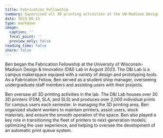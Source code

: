 ```yaml
---
title: Fabrication Fellowship
summary: Supervised all 3D printing activities at the UW-Madison Design and Innovation Lab
date: 2023-08-15
type: markdown
image:
  caption: ''
  focal_point: ''
  preview_only: false
reading_time: false
share: false
---
```


Ben began the Fabrication Fellowship at the University of Wisconsin-Madison Design & Innovation (D&I) Lab in August 2023.  The D&I Lab is a campus makerspace equiped with a variety of design and prototyping tools.  As a Fabrication Fellow, Ben served as a student shop manager, overseeing undergraduate staff members and assisting users with their projects.

Ben oversaw all 3D printing activities in the lab.  The D&I Lab houses over 30 3D printers (FDM, SLA, and SLS) and produces over 2,000 individual prints for campus users each semester.  In managing the 3D printing area, Ben organized student workers to maintain printers, assist users, stock materials, and ensure the smooth operation of the space.  Ben also played a key role in transitioning the fleet of printers to next-generation models, optimizing the user experience, and helping to oversee the development of an automatic print queue system.